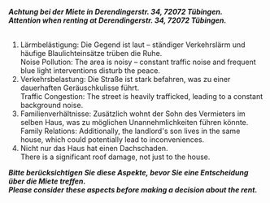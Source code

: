 ***Achtung bei der Miete in Derendingerstr. 34, 72072 Tübingen.*** <br>
***Attention when renting at Derendingerstr. 34, 72072 Tübingen.*** 
<br>
<br>
1. Lärmbelästigung: Die Gegend ist laut – ständiger Verkehrslärm und häufige Blaulichteinsätze trüben die Ruhe.<br>
Noise Pollution: The area is noisy – constant traffic noise and frequent blue light interventions disturb the peace.<br>
2. Verkehrsbelastung: Die Straße ist stark befahren, was zu einer dauerhaften Geräuschkulisse führt.<br>
Traffic Congestion: The street is heavily trafficked, leading to a constant background noise.<br>
3. Familienverhältnisse: Zusätzlich wohnt der Sohn des Vermieters im selben Haus, was zu möglichen Unannehmlichkeiten führen könnte.<br>
Family Relations: Additionally, the landlord's son lives in the same house, which could potentially lead to inconveniences.<br>
4. Nicht nur das Haus hat einen Dachschaden.<br>
There is a significant roof damage, not just to the house.<br>

***Bitte berücksichtigen Sie diese Aspekte, bevor Sie eine Entscheidung über die Miete treffen.*** <br>
***Please consider these aspects before making a decision about the rent.***

